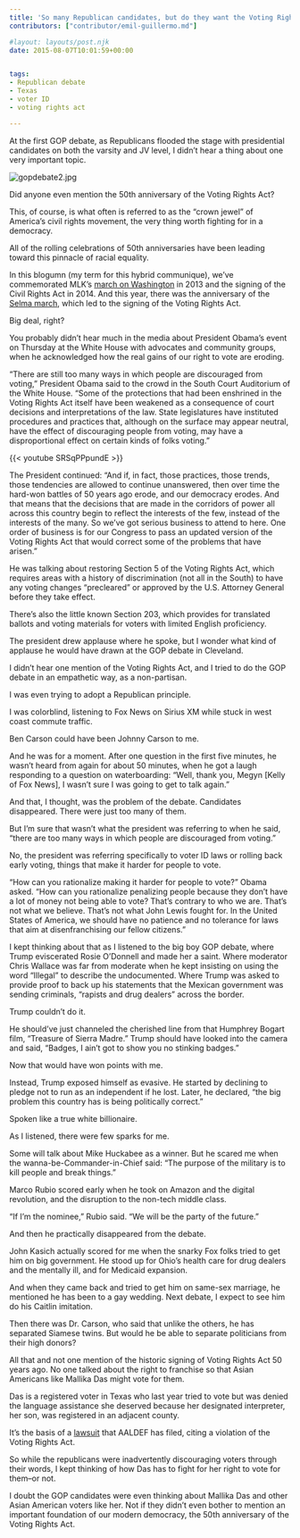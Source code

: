 ```yaml
---
title: 'So many Republican candidates, but do they want the Voting Rights Act to help us vote for them?'
contributors: ["contributor/emil-guillermo.md"]

#layout: layouts/post.njk
date: 2015-08-07T10:01:59+00:00


tags:
- Republican debate
- Texas
- voter ID
- voting rights act

---
```


At the first GOP debate, as Republicans flooded the stage with presidential
candidates on both the varsity and JV level, I didn’t hear a thing about one
very important topic.

![gopdebate2.jpg](/uploads/gopdebate2.jpg)

Did anyone even mention the 50th anniversary of the Voting Rights Act?

This, of course, is what often is referred to as the “crown jewel” of America’s
civil rights movement, the very thing worth fighting for in a democracy.

All of the rolling celebrations of 50th anniversaries have been leading toward
this pinnacle of racial equality.

In this blogumn (my term for this hybrid communique), we’ve commemorated MLK’s
[march on
Washington](/blog/asian-americans-not-forgotten-by-obama-50-years-after-march-on-washington-drkings-speech/)
in 2013 and the signing of the Civil Rights Act in 2014. And this year, there
was the anniversary of the [Selma
march](/blog/emil-guillermo-everywhere-selma-todd-endo-and-the-civil-rights-fight-in-media/),
which led to the signing of the Voting Rights Act.

Big deal, right?

You probably didn’t hear much in the media about President Obama’s event on
Thursday at the White House with advocates and community groups, when he
acknowledged how the real gains of our right to vote are eroding.

“There are still too many ways in which people are discouraged from voting,”
President Obama said to the crowd in the South Court Auditorium of the White
House. “Some of the protections that had been enshrined in the Voting Rights Act
itself have been weakened as a consequence of court decisions and
interpretations of the law. State legislatures have instituted procedures and
practices that, although on the surface may appear neutral, have the effect of
discouraging people from voting, may have a disproportional effect on certain
kinds of folks voting.”

{{< youtube SRSqPPpundE >}}

The President continued: “And if, in fact, those practices, those trends, those
tendencies are allowed to continue unanswered, then over time the hard-won
battles of 50 years ago erode, and our democracy erodes. And that means that the
decisions that are made in the corridors of power all across this country begin
to reflect the interests of the few, instead of the interests of the many. So
we’ve got serious business to attend to here. One order of business is for our
Congress to pass an updated version of the Voting Rights Act that would correct
some of the problems that have arisen.”

He was talking about restoring Section 5 of the Voting Rights Act, which
requires areas with a history of discrimination (not all in the South) to have
any voting changes “precleared” or approved by the U.S. Attorney General before
they take effect.

There’s also the little known Section 203, which provides for translated ballots
and voting materials for voters with limited English proficiency.

The president drew applause where he spoke, but I wonder what kind of applause
he would have drawn at the GOP debate in Cleveland.

I didn’t hear one mention of the Voting Rights Act, and I tried to do the GOP
debate in an empathetic way, as a non-partisan.

I was even trying to adopt a Republican principle.

I was colorblind, listening to Fox News on Sirius XM while stuck in west coast
commute traffic.

Ben Carson could have been Johnny Carson to me.

And he was for a moment. After one question in the first five minutes, he wasn’t
heard from again for about 50 minutes, when he got a laugh responding to a
question on waterboarding: “Well, thank you, Megyn \[Kelly of Fox News\], I wasn’t
sure I was going to get to talk again.”

And that, I thought, was the problem of the debate. Candidates disappeared.
There were just too many of them.

But I’m sure that wasn’t what the president was referring to when he said,
“there are too many ways in which people are discouraged from voting.”

No, the president was referring specifically to voter ID laws or rolling back
early voting, things that make it harder for people to vote.

“How can you rationalize making it harder for people to vote?” Obama asked. “How
can you rationalize penalizing people because they don’t have a lot of money not
being able to vote? That’s contrary to who we are. That’s not what we believe.
That’s not what John Lewis fought for. In the United States of America, we
should have no patience and no tolerance for laws that aim at disenfranchising
our fellow citizens.”

I kept thinking about that as I listened to the big boy GOP debate, where Trump
eviscerated Rosie O’Donnell and made her a saint. Where moderator Chris Wallace
was far from moderate when he kept insisting on using the word “Illegal” to
describe the undocumented. Where Trump was asked to provide proof to back up his
statements that the Mexican government was sending criminals, “rapists and drug
dealers” across the border.

Trump couldn’t do it.

He should’ve just channeled the cherished line from that Humphrey Bogart film,
“Treasure of Sierra Madre.” Trump should have looked into the camera and said,
“Badges, I ain’t got to show you no stinking badges.”

Now that would have won points with me.

Instead, Trump exposed himself as evasive. He started by declining to pledge not
to run as an independent if he lost. Later, he declared, “the big problem this
country has is being politically correct.”

Spoken like a true white billionaire.

As I listened, there were few sparks for me.

Some will talk about Mike Huckabee as a winner. But he scared me when the
wanna-be-Commander-in-Chief said: “The purpose of the military is to kill
people and break things.”

Marco Rubio scored early when he took on Amazon and the digital revolution, and
the disruption to the non-tech middle class.

“If I’m the nominee,” Rubio said. “We will be the party of the future.”

And then he practically disappeared from the debate.

John Kasich actually scored for me when the snarky Fox folks tried to get him on
big government. He stood up for Ohio’s health care for drug dealers and the
mentally ill, and for Medicaid expansion.

And when they came back and tried to get him on same-sex marriage, he mentioned
he has been to a gay wedding. Next debate, I expect to see him do his Caitlin
imitation.

Then there was Dr. Carson, who said that unlike the others, he has separated
Siamese twins. But would he be able to separate politicians from their high
donors?

All that and not one mention of the historic signing of Voting Rights Act 50
years ago. No one talked about the right to franchise so that Asian Americans
like Mallika Das might vote for them.

Das is a registered voter in Texas who last year tried to vote but was denied
the language assistance she deserved because her designated interpreter, her
son, was registered in an adjacent county.

It’s the basis of a
[lawsuit](/press-release/asian-americans-sue-texas-for-denial-of-language-assistance-under-the-voting-rights-act/)
that AALDEF has filed, citing a violation of the Voting Rights Act.

So while the republicans were inadvertently discouraging voters through their
words, I kept thinking of how Das has to fight for her right to vote for them–or
not.

I doubt the GOP candidates were even thinking about Mallika Das and other Asian
American voters like her. Not if they didn’t even bother to mention an important
foundation of our modern democracy, the 50th anniversary of the Voting Rights
Act.
